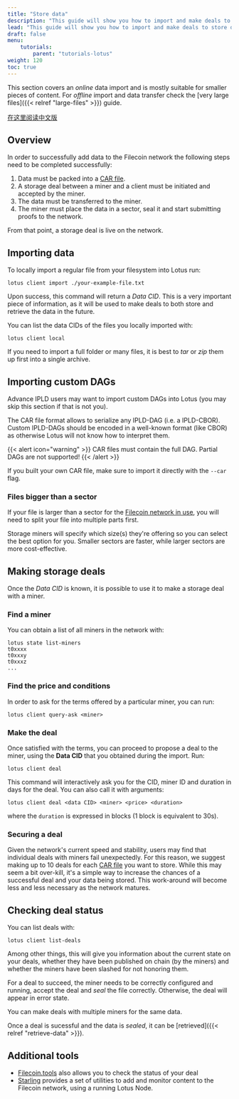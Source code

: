 ```yaml
---
title: "Store data"
description: "This guide will show you how to import and make deals to store data on the Filecoin network using Lotus."
lead: "This guide will show you how to import and make deals to store data on the Filecoin network using Lotus."
draft: false
menu:
    tutorials:
        parent: "tutorials-lotus"
weight: 120
toc: true
---
```


This section covers an _online_ data import and is mostly suitable for smaller pieces of content. For _offline_ import and data transfer check the [very large files]({{< relref "large-files" >}}) guide.

[在这里阅读中文版](/zh/docs/developers/store-data/)

## Overview

In order to successfully add data to the Filecoin network the following steps need to be completed successfully:

1. Data must be packed into a [CAR file](https://github.com/ipld/specs/blob/master/block-layer/content-addressable-archives.md).
2. A storage deal between a miner and a client must be initiated and accepted by the miner.
3. The data must be transferred to the miner.
4. The miner must place the data in a sector, seal it and start submitting proofs to the network.

From that point, a storage deal is live on the network.

## Importing data

To locally import a regular file from your filesystem into Lotus run:

```shell
lotus client import ./your-example-file.txt
```

Upon success, this command will return a _Data CID_. This is a very important piece of information, as it will be used to make deals to both store and retrieve the data in the future.

You can list the data CIDs of the files you locally imported with:

```shell
lotus client local
```

If you need to import a full folder or many files, it is best to _tar_ or _zip_ them up first into a single archive.

## Importing custom DAGs

Advance IPLD users may want to import custom DAGs into Lotus (you may skip this section if that is not you).

The CAR file format allows to serialize any IPLD-DAG (i.e. a IPLD-CBOR). Custom IPLD-DAGs should be encoded in a well-known format (like CBOR) as otherwise Lotus will not know how to interpret them.

{{< alert icon="warning" >}}
CAR files must contain the full DAG. Partial DAGs are not supported!
{{< /alert >}}

If you built your own CAR file, make sure to import it directly with the `--car` flag.

### Files bigger than a sector

If your file is larger than a sector for the [Filecoin network in use](https://network.filecoin.io), you will need to split your file into multiple parts first.

Storage miners will specify which size(s) they're offering so you can select the best option for you. Smaller sectors are faster, while larger sectors are more cost-effective.

## Making storage deals

Once the _Data CID_ is known, it is possible to use it to make a storage deal with a miner.

### Find a miner

You can obtain a list of all miners in the network with:

```shell
lotus state list-miners
t0xxxx
t0xxxy
t0xxxz
...
```

### Find the price and conditions

In order to ask for the terms offered by a particular miner, you can run:

```shell
lotus client query-ask <miner>
```

### Make the deal

Once satisfied with the terms, you can proceed to propose a deal to the miner, using the **Data CID** that you obtained during the import. Run:

```shell
lotus client deal
```

This command will interactively ask you for the CID, miner ID and duration in days for the deal. You can also call it with arguments:

```shell
lotus client deal <data CID> <miner> <price> <duration>
```

where the `duration` is expressed in blocks (1 block is equivalent to 30s).

### Securing a deal

Given the network's current speed and stability, users may find that individual deals with miners fail unexpectedly. For this reason, we suggest making up to 10 deals for each [CAR file](https://github.com/ipld/specs/blob/master/block-layer/content-addressable-archives.md) you want to store. While this may seem a bit over-kill, it's a simple way to increase the chances of a successful deal and your data being stored. This work-around will become less and less necessary as the network matures.

## Checking deal status

You can list deals with:

```shell
lotus client list-deals
```

Among other things, this will give you information about the current state on your deals, whether they have been published on chain (by the miners) and whether the miners have been slashed for not honoring them.

For a deal to succeed, the miner needs to be correctly configured and running, accept the deal and _seal_ the file correctly. Otherwise, the deal will appear in error state.

You can make deals with multiple miners for the same data.

Once a deal is sucessful and the data is _sealed_, it can be [retrieved]({{< relref "retrieve-data" >}}).

## Additional tools

- [Filecoin.tools](https://filecoin.tools/) also allows you to check the status of your deal
- [Starling](https://github.com/filecoin-project/starling) provides a set of utilities to add and monitor content to the Filecoin network, using a running Lotus Node.

